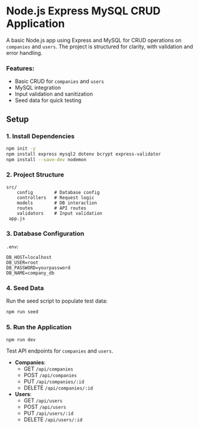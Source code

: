# Node.js Express MySQL CRUD Application

A basic Node.js app using Express and MySQL for CRUD operations on `companies` and `users`. The project is structured for clarity, with validation and error handling.

### Features:

- Basic CRUD for `companies` and `users`
- MySQL integration
- Input validation and sanitization
- Seed data for quick testing

## Setup

### 1. **Install Dependencies**

```bash
npm init -y
npm install express mysql2 dotenv bcrypt express-validator
npm install --save-dev nodemon
```

### 2. **Project Structure**

```
src/
    config        # Database config
    controllers   # Request logic
    models        # DB interaction
    routes        # API routes
    validators    # Input validation
 app.js
```

### 3. **Database Configuration**

`.env`:

```env
DB_HOST=localhost
DB_USER=root
DB_PASSWORD=yourpassword
DB_NAME=company_db
```

### 4. **Seed Data**

Run the seed script to populate test data:

```bash
npm run seed
```

### 5. **Run the Application**

```bash
npm run dev
```

Test API endpoints for `companies` and `users`.

- **Companies**:
  - GET `/api/companies`
  - POST `/api/companies`
  - PUT `/api/companies/:id`
  - DELETE `/api/companies/:id`
- **Users**:
  - GET `/api/users`
  - POST `/api/users`
  - PUT `/api/users/:id`
  - DELETE `/api/users/:id`
